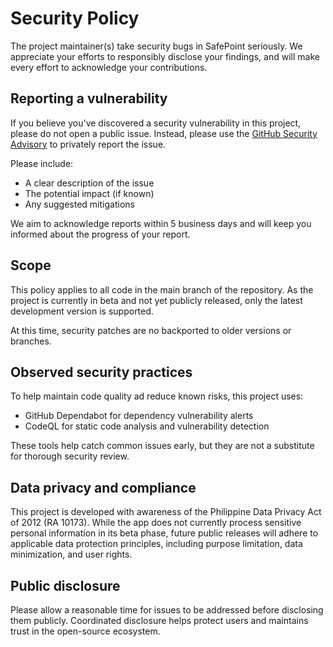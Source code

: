 # Security Policy

The project maintainer(s) take security bugs in SafePoint seriously. We appreciate your efforts to responsibly disclose your findings, and will make every effort to acknowledge your contributions.

## Reporting a vulnerability

If you believe you've discovered a security vulnerability in this project, please do not open a public issue. Instead, please use the [GitHub Security Advisory](https://github.com/keiaa-75/safepoint/security/advisories/new) to privately report the issue.

Please include:

- A clear description of the issue
- The potential impact (if known)
- Any suggested mitigations

We aim to acknowledge reports within 5 business days and will keep you informed about the progress of your report.

## Scope

This policy applies to all code in the main branch of the repository. As the project is currently in beta and not yet publicly released, only the latest development version is supported.

At this time, security patches are no backported to older versions or branches.

## Observed security practices

To help maintain code quality ad reduce known risks, this project uses:

- GitHub Dependabot for dependency vulnerability alerts
- CodeQL for static code analysis and vulnerability detection

These tools help catch common issues early, but they are not a substitute for thorough security review.

## Data privacy and compliance

This project is developed with awareness of the Philippine Data Privacy Act of 2012 (RA 10173). While the app does not currently process sensitive personal information in its beta phase, future public releases will adhere to applicable data protection principles, including purpose limitation, data minimization, and user rights.

## Public disclosure

Please allow a reasonable time for issues to be addressed before disclosing them publicly. Coordinated disclosure helps protect users and maintains trust in the open-source ecosystem.